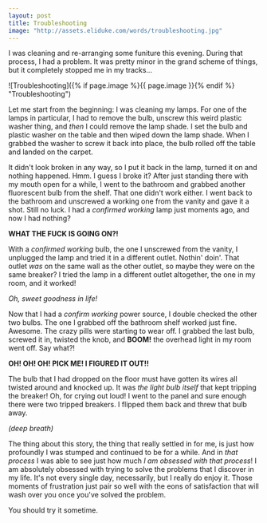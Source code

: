 ```yaml
---
layout: post
title: Troubleshooting
image: "http://assets.eliduke.com/words/troubleshooting.jpg"
---
```


I was cleaning and re-arranging some funiture this evening. During that process, I had a problem. It was pretty minor in the grand scheme of things, but it completely stopped me in my tracks...

![Troubleshooting]({% if page.image %}{{ page.image }}{% endif %} "Troubleshooting")

Let me start from the beginning: I was cleaning my lamps. For one of the lamps in particular, I had to remove the bulb, unscrew this weird plastic washer thing, and *then* I could remove the lamp shade. I set the bulb and plastic washer on the table and then wiped down the lamp shade. When I grabbed the washer to screw it back into place, the bulb rolled off the table and landed on the carpet.

It didn't look broken in any way, so I put it back in the lamp, turned it on and nothing happened. Hmm. I guess I broke it? After just standing there with my mouth open for a while, I went to the bathroom and grabbed another fluorescent bulb from the shelf. That one didn't work either. I went back to the bathroom and unscrewed a working one from the vanity and gave it a shot. Still no luck. I had a *confirmed working* lamp just moments ago, and now I had nothing?

**WHAT THE FUCK IS GOING ON?!**

With a *confirmed working* bulb, the one I unscrewed from the vanity, I unplugged the lamp and tried it in a different outlet. Nothin' doin'. That outlet *was* on the same wall as the other outlet, so maybe they were on the same breaker? I tried the lamp in a different outlet altogether, the one in my room, and it worked!

*Oh, sweet goodness in life!*

Now that I had a *confirm working* power source, I double checked the other two bulbs. The one I grabbed off the bathroom shelf worked just fine. Awesome. The crazy pills were starting to wear off. I grabbed the last bulb, screwed it in, twisted the knob, and **BOOM!** the overhead light in my room went off. Say what?!

**OH! OH! OH! PICK ME! I FIGURED IT OUT!!**

The bulb that I had dropped on the floor must have gotten its wires all twisted around and knocked up. It was *the light bulb itself* that kept tripping the breaker! Oh, for crying out loud! I went to the panel and sure enough there were two tripped breakers. I flipped them back and threw that bulb away.

*(deep breath)*

The thing about this story, the thing that really settled in for me, is just how profoundly I was stumped and continued to be for a while. And in *that process* I was able to see just how much *I am obsessed with that process*! I am absolutely obsessed with trying to solve the problems that I discover in my life. It's not every single day, necessarily, but I really do enjoy it. Those moments of frustration just pair so well with the eons of satisfaction that will wash over you once you've solved the problem.

You should try it sometime.